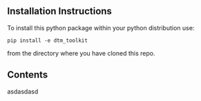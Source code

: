 ## Installation Instructions

To install this python package within your python distribution use:

``pip install -e dtm_toolkit``

from the directory where you have cloned this repo.

## Contents

asdasdasd